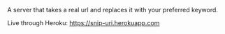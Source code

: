 A server that takes a real url and replaces it with your preferred keyword.

Live through Heroku: https://snip-uri.herokuapp.com
